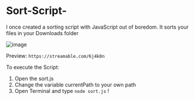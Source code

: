 # Sort-Script-
 I once created a sorting script with JavaScript out of boredom. It sorts your files in your Downloads folder

![image](https://user-images.githubusercontent.com/75635207/148113717-c962e76e-7913-4492-a82b-3d4b0e65c6f4.png)

Preview: ``https://streamable.com/6j4k0n ``

To execute the Script:  
   1. Open the sort.js
   2. Change the variable currentPath to your own path
   3. Open Terminal and type `node sort.js` !
 
